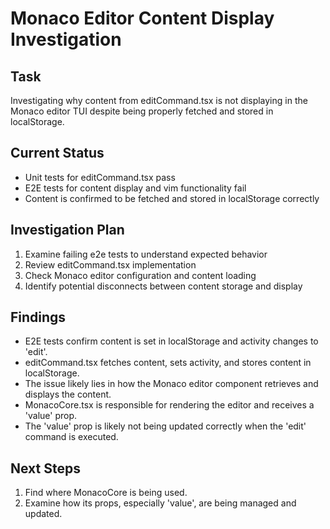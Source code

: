 # Monaco Editor Content Display Investigation

## Task
Investigating why content from editCommand.tsx is not displaying in the Monaco editor TUI despite being properly fetched and stored in localStorage.

## Current Status
- Unit tests for editCommand.tsx pass
- E2E tests for content display and vim functionality fail
- Content is confirmed to be fetched and stored in localStorage correctly

## Investigation Plan
1. Examine failing e2e tests to understand expected behavior
2. Review editCommand.tsx implementation
3. Check Monaco editor configuration and content loading
4. Identify potential disconnects between content storage and display

## Findings
- E2E tests confirm content is set in localStorage and activity changes to 'edit'.
- editCommand.tsx fetches content, sets activity, and stores content in localStorage.
- The issue likely lies in how the Monaco editor component retrieves and displays the content.
- MonacoCore.tsx is responsible for rendering the editor and receives a 'value' prop.
- The 'value' prop is likely not being updated correctly when the 'edit' command is executed.

## Next Steps
1. Find where MonacoCore is being used.
2. Examine how its props, especially 'value', are being managed and updated.